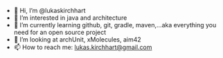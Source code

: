 - 👋 Hi, I’m @lukaskirchhart
- 👀 I’m interested in java and architecture
- 🌱 I’m currently learning github, git, gradle, maven,...aka everything you need for an open source project 
- 💞️ I’m looking at archUnit, xMolecules, aim42
- 📫 How to reach me: lukas.kirchhart@gmail.com


<!---
lukaskirchhart/lukaskirchhart is a ✨ special ✨ repository because its `README.md` (this file) appears on your GitHub profile.
You can click the Preview link to take a look at your changes.
--->
